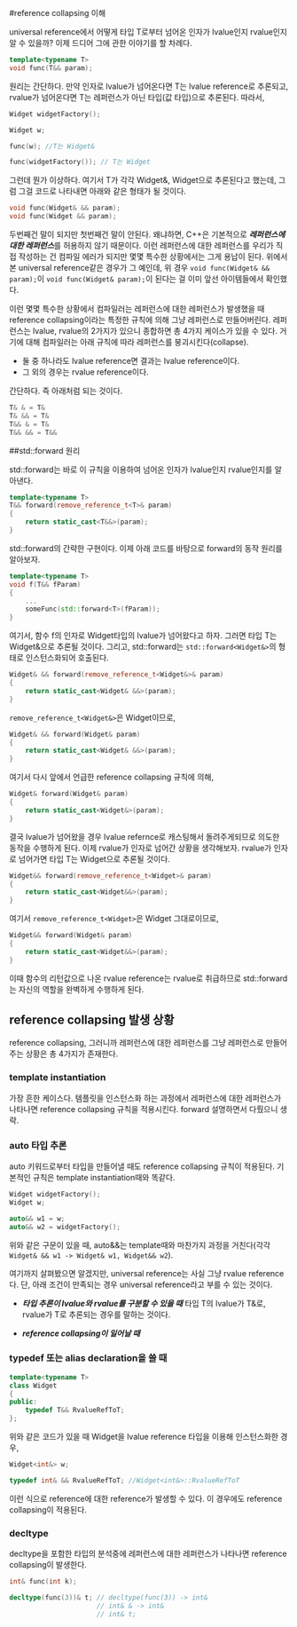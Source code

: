 #reference collapsing 이해

universal reference에서 어떻게 타입 T로부터 넘어온 인자가 lvalue인지 rvalue인지 알 수 있을까? 이제 드디어 그에 관한 이야기를 할 차례다.

```C++
template<typename T>
void func(T&& param);
```

원리는 간단하다. 만약 인자로 lvalue가 넘어온다면 T는 lvalue reference로 추론되고, rvalue가 넘어온다면 T는 레퍼런스가 아닌 타입(값 타입)으로 추론된다. 따라서,

```C++
Widget widgetFactory();

Widget w;

func(w); //T는 Widget&

func(widgetFactory()); // T는 Widget
```

그런데 뭔가 이상하다. 여기서 T가 각각 Widget&, Widget으로 추론된다고 했는데, 그럼 그걸 코드로 나타내면 아래와 같은 형태가 될 것이다.

```C++
void func(Widget& && param);
void func(Widget && param);
```

두번째건 말이 되지만 첫번째건 말이 안된다. 왜냐하면, C++은 기본적으로 ***레퍼런스에 대한 레퍼런스***를 허용하지 않기 때문이다. 이런 레퍼런스에 대한 레퍼런스를 우리가 직접 작성하는 건 컴파일 에러가 되지만 몇몇 특수한 상황에서는 그게 용납이 된다. 위에서 본 universal reference같은 경우가 그 예인데, 위 경우 ```void func(Widget& && param);```이 ```void func(Widget& param);```이 된다는 걸 이미 앞선 아이템들에서 확인했다.

이런 몇몇 특수한 상황에서 컴파일러는 레퍼런스에 대한 레퍼런스가 발생했을 때 reference collapsing이라는 특정한 규칙에 의해 그냥 레퍼런스로 만들어버린다. 레퍼런스는 lvalue, rvalue의 2가지가 있으니 종합하면 총 4가지 케이스가 있을 수 있다. 거기에 대해 컴파일러는 아래 규칙에 따라 레퍼런스를 붕괴시킨다(collapse).

 - 둘 중 하나라도 lvalue reference면 결과는 lvalue reference이다.
 - 그 외의 경우는 rvalue reference이다.

간단하다. 즉 아래처럼 되는 것이다.

```C++
T& & = T&
T& && = T&
T&& & = T&
T&& && = T&&
```

##std::forward 원리


std::forward는 바로 이 규칙을 이용하여 넘어온 인자가 lvalue인지 rvalue인지를 알아낸다.

```C++
template<typename T>
T&& forward(remove_reference_t<T>& param)
{
    return static_cast<T&&>(param);
}
```

std::forward의 간략한 구현이다. 이제 아래 코드를 바탕으로 forward의 동작 원리를 알아보자.

```C++
template<typename T>
void f(T&& fParam)
{
    ...
    someFunc(std::forward<T>(fParam));
}
```
여기서, 함수 f의 인자로 Widget타입의 lvalue가 넘어왔다고 하자. 그러면 타입 T는 Widget&으로 추론될 것이다. 그리고, std::forward는 ```std::forward<Widget&>```의 형태로 인스턴스화되어 호출된다.

```C++
Widget& && forward(remove_reference_t<Widget&>& param)
{
    return static_cast<Widget& &&>(param);
}
```

```remove_reference_t<Widget&>```은 Widget이므로,

```C++
Widget& && forward(Widget& param)
{
    return static_cast<Widget& &&>(param);
}
```

여기서 다시 앞에서 언급한 reference collapsing 규칙에 의해,

```C++
Widget& forward(Widget& param)
{
    return static_cast<Widget&>(param);
}
```

결국 lvalue가 넘어왔을 경우 lvalue refernce로 캐스팅해서 돌려주게되므로 의도한 동작을 수행하게 된다. 이제 rvalue가 인자로 넘어간 상황을 생각해보자. rvalue가 인자로 넘어가면 타입 T는 Widget으로 추론될 것이다.

```C++
Widget&& forward(remove_reference_t<Widget>& param)
{
    return static_cast<Widget&&>(param);
}
```

여기서 ```remove_reference_t<Widget>```은 Widget 그대로이므로,

```C++
Widget&& forward(Widget& param)
{
    return static_cast<Widget&&>(param);
}
```

이때 함수의 리턴값으로 나온 rvalue reference는 rvalue로 취급하므로 std::forward는 자신의 역할을 완벽하게 수행하게 된다.

## reference collapsing 발생 상황

reference collapsing, 그러니까 레퍼런스에 대한 레퍼런스를 그냥 레퍼런스로 만들어주는 상황은 총 4가지가 존재한다.

### template instantiation

가장 흔한 케이스다. 템플릿을 인스턴스화 하는 과정에서 레퍼런스에 대한 레퍼런스가 나타나면 reference collapsing 규칙을 적용시킨다. forward 설명하면서 다뤘으니 생략.

### auto 타입 추론

auto 키워드로부터 타입을 만들어낼 때도 reference collapsing 규칙이 적용된다. 기본적인 규칙은 template instantiation때와 똑같다.

```C++
Widget widgetFactory();
Widget w;

auto&& w1 = w;
auto&& w2 = widgetFactory();
```

위와 같은 구문이 있을 때, auto&&는 template때와 마찬가지 과정을 거친다(각각 ```Widget& && w1 -> Widget& w1, Widget&& w2```).

여기까지 살펴봤으면 알겠지만, universal reference는 사실 그냥 rvalue reference다. 단, 아래 조건이 만족되는 경우 universal reference라고 부를 수 있는 것이다.

- ***타입 추론이 lvalue와 rvalue를 구분할 수 있을 때*** 타입 T의 lvalue가 T&로, rvalue가 T로 추론되는 경우를 말하는 것이다.

- ***reference collapsing이 일어날 때***

### typedef 또는 alias declaration을 쓸 때

```C++
template<typename T>
class Widget
{
public:
    typedef T&& RvalueRefToT;
};
```

위와 같은 코드가 있을 때 Widget을 lvalue reference 타입을 이용해 인스턴스화한 경우,

```C++
Widget<int&> w;

typedef int& && RvalueRefToT; //Widget<int&>::RvalueRefToT
```

이런 식으로 reference에 대한 reference가 발생할 수 있다. 이 경우에도 reference collapsing이 적용된다.

### decltype

decltype을 포함한 타입의 분석중에 레퍼런스에 대한 레퍼런스가 나타나면 reference collapsing이 발생한다.

```C++
int& func(int k);

decltype(func(3))& t; // decltype(func(3)) -> int&
                      // int& & -> int&
                      // int& t;
```